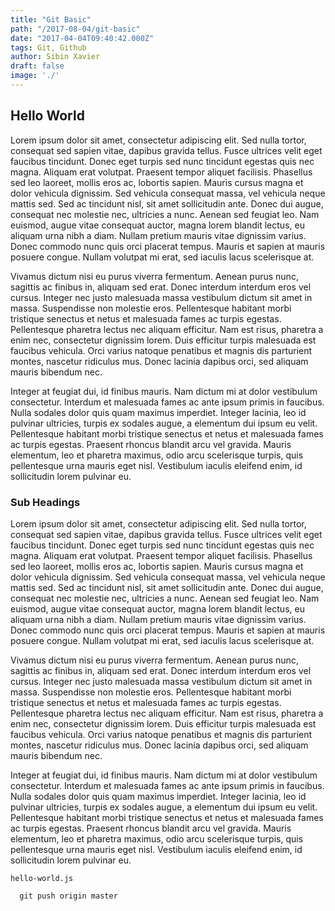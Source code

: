 ```yaml
---
title: "Git Basic"
path: "/2017-08-04/git-basic"
date: "2017-04-04T09:40:42.000Z"
tags: Git, Github
author: Sibin Xavier
draft: false
image: './' 
---
```


## Hello World
Lorem ipsum dolor sit amet, consectetur adipiscing elit. Sed nulla tortor, consequat sed sapien vitae, dapibus gravida tellus. Fusce ultrices velit eget faucibus tincidunt. Donec eget turpis sed nunc tincidunt egestas quis nec magna. Aliquam erat volutpat. Praesent tempor aliquet facilisis. Phasellus sed leo laoreet, mollis eros ac, lobortis sapien. Mauris cursus magna et dolor vehicula dignissim. Sed vehicula consequat massa, vel vehicula neque mattis sed. Sed ac tincidunt nisl, sit amet sollicitudin ante. Donec dui augue, consequat nec molestie nec, ultricies a nunc. Aenean sed feugiat leo. Nam euismod, augue vitae consequat auctor, magna lorem blandit lectus, eu aliquam urna nibh a diam. Nullam pretium mauris vitae dignissim varius. Donec commodo nunc quis orci placerat tempus. Mauris et sapien at mauris posuere congue. Nullam volutpat mi erat, sed iaculis lacus scelerisque at.

Vivamus dictum nisi eu purus viverra fermentum. Aenean purus nunc, sagittis ac finibus in, aliquam sed erat. Donec interdum interdum eros vel cursus. Integer nec justo malesuada massa vestibulum dictum sit amet in massa. Suspendisse non molestie eros. Pellentesque habitant morbi tristique senectus et netus et malesuada fames ac turpis egestas. Pellentesque pharetra lectus nec aliquam efficitur. Nam est risus, pharetra a enim nec, consectetur dignissim lorem. Duis efficitur turpis malesuada est faucibus vehicula. Orci varius natoque penatibus et magnis dis parturient montes, nascetur ridiculus mus. Donec lacinia dapibus orci, sed aliquam mauris bibendum nec.

Integer at feugiat dui, id finibus mauris. Nam dictum mi at dolor vestibulum consectetur. Interdum et malesuada fames ac ante ipsum primis in faucibus. Nulla sodales dolor quis quam maximus imperdiet. Integer lacinia, leo id pulvinar ultricies, turpis ex sodales augue, a elementum dui ipsum eu velit. Pellentesque habitant morbi tristique senectus et netus et malesuada fames ac turpis egestas. Praesent rhoncus blandit arcu vel gravida. Mauris elementum, leo et pharetra maximus, odio arcu scelerisque turpis, quis pellentesque urna mauris eget nisl. Vestibulum iaculis eleifend enim, id sollicitudin lorem pulvinar eu.

### Sub Headings


Lorem ipsum dolor sit amet, consectetur adipiscing elit. Sed nulla tortor, consequat sed sapien vitae, dapibus gravida tellus. Fusce ultrices velit eget faucibus tincidunt. Donec eget turpis sed nunc tincidunt egestas quis nec magna. Aliquam erat volutpat. Praesent tempor aliquet facilisis. Phasellus sed leo laoreet, mollis eros ac, lobortis sapien. Mauris cursus magna et dolor vehicula dignissim. Sed vehicula consequat massa, vel vehicula neque mattis sed. Sed ac tincidunt nisl, sit amet sollicitudin ante. Donec dui augue, consequat nec molestie nec, ultricies a nunc. Aenean sed feugiat leo. Nam euismod, augue vitae consequat auctor, magna lorem blandit lectus, eu aliquam urna nibh a diam. Nullam pretium mauris vitae dignissim varius. Donec commodo nunc quis orci placerat tempus. Mauris et sapien at mauris posuere congue. Nullam volutpat mi erat, sed iaculis lacus scelerisque at.

Vivamus dictum nisi eu purus viverra fermentum. Aenean purus nunc, sagittis ac finibus in, aliquam sed erat. Donec interdum interdum eros vel cursus. Integer nec justo malesuada massa vestibulum dictum sit amet in massa. Suspendisse non molestie eros. Pellentesque habitant morbi tristique senectus et netus et malesuada fames ac turpis egestas. Pellentesque pharetra lectus nec aliquam efficitur. Nam est risus, pharetra a enim nec, consectetur dignissim lorem. Duis efficitur turpis malesuada est faucibus vehicula. Orci varius natoque penatibus et magnis dis parturient montes, nascetur ridiculus mus. Donec lacinia dapibus orci, sed aliquam mauris bibendum nec.

Integer at feugiat dui, id finibus mauris. Nam dictum mi at dolor vestibulum consectetur. Interdum et malesuada fames ac ante ipsum primis in faucibus. Nulla sodales dolor quis quam maximus imperdiet. Integer lacinia, leo id pulvinar ultricies, turpis ex sodales augue, a elementum dui ipsum eu velit. Pellentesque habitant morbi tristique senectus et netus et malesuada fames ac turpis egestas. Praesent rhoncus blandit arcu vel gravida. Mauris elementum, leo et pharetra maximus, odio arcu scelerisque turpis, quis pellentesque urna mauris eget nisl. Vestibulum iaculis eleifend enim, id sollicitudin lorem pulvinar eu.

`hello-world.js`

```
  git push origin master
```
